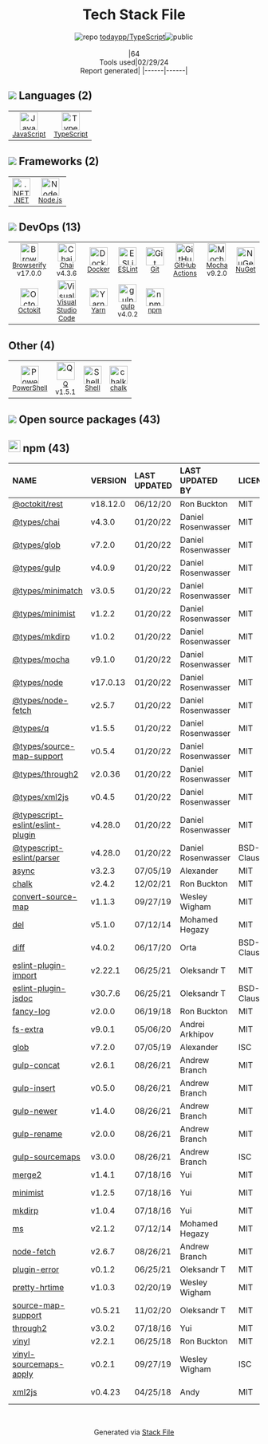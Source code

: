<!--
&lt;--- Readme.md Snippet without images Start ---&gt;
## Tech Stack
todaypp/TypeScript is built on the following main stack:

- [JavaScript](https://developer.mozilla.org/en-US/docs/Web/JavaScript) – Languages
- [TypeScript](http://www.typescriptlang.org) – Languages
- [.NET](http://www.microsoft.com/net/) – Frameworks (Full Stack)
- [Node.js](http://nodejs.org/) – Frameworks (Full Stack)
- [Browserify](http://browserify.org/) – Front End Package Manager
- [Chai](http://chaijs.com/) – Javascript Testing Framework
- [Docker](https://www.docker.com/) – Virtual Machine Platforms & Containers
- [ESLint](http://eslint.org/) – Code Review
- [GitHub Actions](https://github.com/features/actions) – Continuous Integration
- [Mocha](http://mochajs.org/) – Javascript Testing Framework
- [Octokit](https://github.com/octokit/octokit.net) – Tools for GitHub
- [Visual Studio Code](https://code.visualstudio.com/) – Text Editor
- [Yarn](https://yarnpkg.com/) – Front End Package Manager
- [gulp](http://gulpjs.com/) – JS Build Tools / JS Task Runners
- [PowerShell](https://docs.microsoft.com/en-us/powershell/) – Shells
- [Q](https://github.com/kriskowal/q) – Javascript Utilities & Libraries
- [Shell](https://en.wikipedia.org/wiki/Shell_script) – Shells

Full tech stack [here](/techstack.md)

&lt;--- Readme.md Snippet without images End ---&gt;

&lt;--- Readme.md Snippet with images Start ---&gt;
## Tech Stack
todaypp/TypeScript is built on the following main stack:

- <img width='25' height='25' src='https://img.stackshare.io/service/1209/javascript.jpeg' alt='JavaScript'/> [JavaScript](https://developer.mozilla.org/en-US/docs/Web/JavaScript) – Languages
- <img width='25' height='25' src='https://img.stackshare.io/service/1612/bynNY5dJ.jpg' alt='TypeScript'/> [TypeScript](http://www.typescriptlang.org) – Languages
- <img width='25' height='25' src='https://img.stackshare.io/service/1014/IoPy1dce_400x400.png' alt='.NET'/> [.NET](http://www.microsoft.com/net/) – Frameworks (Full Stack)
- <img width='25' height='25' src='https://img.stackshare.io/service/1011/n1JRsFeB_400x400.png' alt='Node.js'/> [Node.js](http://nodejs.org/) – Frameworks (Full Stack)
- <img width='25' height='25' src='https://img.stackshare.io/service/849/9esmqty2.png' alt='Browserify'/> [Browserify](http://browserify.org/) – Front End Package Manager
- <img width='25' height='25' src='https://img.stackshare.io/service/1725/chai.png' alt='Chai'/> [Chai](http://chaijs.com/) – Javascript Testing Framework
- <img width='25' height='25' src='https://img.stackshare.io/service/586/n4u37v9t_400x400.png' alt='Docker'/> [Docker](https://www.docker.com/) – Virtual Machine Platforms & Containers
- <img width='25' height='25' src='https://img.stackshare.io/service/3337/Q4L7Jncy.jpg' alt='ESLint'/> [ESLint](http://eslint.org/) – Code Review
- <img width='25' height='25' src='https://img.stackshare.io/service/11563/actions.png' alt='GitHub Actions'/> [GitHub Actions](https://github.com/features/actions) – Continuous Integration
- <img width='25' height='25' src='https://img.stackshare.io/service/832/mocha.png' alt='Mocha'/> [Mocha](http://mochajs.org/) – Javascript Testing Framework
- <img width='25' height='25' src='https://img.stackshare.io/service/9827/octokit-dotnet_2.png' alt='Octokit'/> [Octokit](https://github.com/octokit/octokit.net) – Tools for GitHub
- <img width='25' height='25' src='https://img.stackshare.io/service/4202/Visual_Studio_Code_logo.png' alt='Visual Studio Code'/> [Visual Studio Code](https://code.visualstudio.com/) – Text Editor
- <img width='25' height='25' src='https://img.stackshare.io/service/5848/44mC-kJ3.jpg' alt='Yarn'/> [Yarn](https://yarnpkg.com/) – Front End Package Manager
- <img width='25' height='25' src='https://img.stackshare.io/service/844/iruTC031.png' alt='gulp'/> [gulp](http://gulpjs.com/) – JS Build Tools / JS Task Runners
- <img width='25' height='25' src='https://img.stackshare.io/service/3681/powershell-logo.png' alt='PowerShell'/> [PowerShell](https://docs.microsoft.com/en-us/powershell/) – Shells
- <img width='25' height='25' src='https://img.stackshare.io/service/4697/default_2d5a1d7c5eb520cdeb7db120e767345004a1d0d4.png' alt='Q'/> [Q](https://github.com/kriskowal/q) – Javascript Utilities & Libraries
- <img width='25' height='25' src='https://img.stackshare.io/service/4631/default_c2062d40130562bdc836c13dbca02d318205a962.png' alt='Shell'/> [Shell](https://en.wikipedia.org/wiki/Shell_script) – Shells

Full tech stack [here](/techstack.md)

&lt;--- Readme.md Snippet with images End ---&gt;
-->
<div align="center">

# Tech Stack File
![](https://img.stackshare.io/repo.svg "repo") [todaypp/TypeScript](https://github.com/todaypp/TypeScript)![](https://img.stackshare.io/public_badge.svg "public")
<br/><br/>
|64<br/>Tools used|02/29/24 <br/>Report generated|
|------|------|
</div>

## <img src='https://img.stackshare.io/languages.svg'/> Languages (2)
<table><tr>
  <td align='center'>
  <img width='36' height='36' src='https://img.stackshare.io/service/1209/javascript.jpeg' alt='JavaScript'>
  <br>
  <sub><a href="https://developer.mozilla.org/en-US/docs/Web/JavaScript">JavaScript</a></sub>
  <br>
  <sub></sub>
</td>

<td align='center'>
  <img width='36' height='36' src='https://img.stackshare.io/service/1612/bynNY5dJ.jpg' alt='TypeScript'>
  <br>
  <sub><a href="http://www.typescriptlang.org">TypeScript</a></sub>
  <br>
  <sub></sub>
</td>

</tr>
</table>

## <img src='https://img.stackshare.io/frameworks.svg'/> Frameworks (2)
<table><tr>
  <td align='center'>
  <img width='36' height='36' src='https://img.stackshare.io/service/1014/IoPy1dce_400x400.png' alt='.NET'>
  <br>
  <sub><a href="http://www.microsoft.com/net/">.NET</a></sub>
  <br>
  <sub></sub>
</td>

<td align='center'>
  <img width='36' height='36' src='https://img.stackshare.io/service/1011/n1JRsFeB_400x400.png' alt='Node.js'>
  <br>
  <sub><a href="http://nodejs.org/">Node.js</a></sub>
  <br>
  <sub></sub>
</td>

</tr>
</table>

## <img src='https://img.stackshare.io/devops.svg'/> DevOps (13)
<table><tr>
  <td align='center'>
  <img width='36' height='36' src='https://img.stackshare.io/service/849/9esmqty2.png' alt='Browserify'>
  <br>
  <sub><a href="http://browserify.org/">Browserify</a></sub>
  <br>
  <sub>v17.0.0</sub>
</td>

<td align='center'>
  <img width='36' height='36' src='https://img.stackshare.io/service/1725/chai.png' alt='Chai'>
  <br>
  <sub><a href="http://chaijs.com/">Chai</a></sub>
  <br>
  <sub>v4.3.6</sub>
</td>

<td align='center'>
  <img width='36' height='36' src='https://img.stackshare.io/service/586/n4u37v9t_400x400.png' alt='Docker'>
  <br>
  <sub><a href="https://www.docker.com/">Docker</a></sub>
  <br>
  <sub></sub>
</td>

<td align='center'>
  <img width='36' height='36' src='https://img.stackshare.io/service/3337/Q4L7Jncy.jpg' alt='ESLint'>
  <br>
  <sub><a href="http://eslint.org/">ESLint</a></sub>
  <br>
  <sub></sub>
</td>

<td align='center'>
  <img width='36' height='36' src='https://img.stackshare.io/service/1046/git.png' alt='Git'>
  <br>
  <sub><a href="http://git-scm.com/">Git</a></sub>
  <br>
  <sub></sub>
</td>

<td align='center'>
  <img width='36' height='36' src='https://img.stackshare.io/service/11563/actions.png' alt='GitHub Actions'>
  <br>
  <sub><a href="https://github.com/features/actions">GitHub Actions</a></sub>
  <br>
  <sub></sub>
</td>

<td align='center'>
  <img width='36' height='36' src='https://img.stackshare.io/service/832/mocha.png' alt='Mocha'>
  <br>
  <sub><a href="http://mochajs.org/">Mocha</a></sub>
  <br>
  <sub>v9.2.0</sub>
</td>

<td align='center'>
  <img width='36' height='36' src='https://img.stackshare.io/service/2637/6I3oEOP4_400x400.jpg' alt='NuGet'>
  <br>
  <sub><a href="https://www.nuget.org/">NuGet</a></sub>
  <br>
  <sub></sub>
</td>

</tr>
<tr>
  <td align='center'>
  <img width='36' height='36' src='https://img.stackshare.io/service/9827/octokit-dotnet_2.png' alt='Octokit'>
  <br>
  <sub><a href="https://github.com/octokit/octokit.net">Octokit</a></sub>
  <br>
  <sub></sub>
</td>

<td align='center'>
  <img width='36' height='36' src='https://img.stackshare.io/service/4202/Visual_Studio_Code_logo.png' alt='Visual Studio Code'>
  <br>
  <sub><a href="https://code.visualstudio.com/">Visual Studio Code</a></sub>
  <br>
  <sub></sub>
</td>

<td align='center'>
  <img width='36' height='36' src='https://img.stackshare.io/service/5848/44mC-kJ3.jpg' alt='Yarn'>
  <br>
  <sub><a href="https://yarnpkg.com/">Yarn</a></sub>
  <br>
  <sub></sub>
</td>

<td align='center'>
  <img width='36' height='36' src='https://img.stackshare.io/service/844/iruTC031.png' alt='gulp'>
  <br>
  <sub><a href="http://gulpjs.com/">gulp</a></sub>
  <br>
  <sub>v4.0.2</sub>
</td>

<td align='center'>
  <img width='36' height='36' src='https://img.stackshare.io/service/1120/lejvzrnlpb308aftn31u.png' alt='npm'>
  <br>
  <sub><a href="https://www.npmjs.com/">npm</a></sub>
  <br>
  <sub></sub>
</td>

</tr>
</table>

## Other (4)
<table><tr>
  <td align='center'>
  <img width='36' height='36' src='https://img.stackshare.io/service/3681/powershell-logo.png' alt='PowerShell'>
  <br>
  <sub><a href="https://docs.microsoft.com/en-us/powershell/">PowerShell</a></sub>
  <br>
  <sub></sub>
</td>

<td align='center'>
  <img width='36' height='36' src='https://img.stackshare.io/service/4697/default_2d5a1d7c5eb520cdeb7db120e767345004a1d0d4.png' alt='Q'>
  <br>
  <sub><a href="https://github.com/kriskowal/q">Q</a></sub>
  <br>
  <sub>v1.5.1</sub>
</td>

<td align='center'>
  <img width='36' height='36' src='https://img.stackshare.io/service/4631/default_c2062d40130562bdc836c13dbca02d318205a962.png' alt='Shell'>
  <br>
  <sub><a href="https://en.wikipedia.org/wiki/Shell_script">Shell</a></sub>
  <br>
  <sub></sub>
</td>

<td align='center'>
  <img width='36' height='36' src='https://img.stackshare.io/service/8072/13122722.png' alt='chalk'>
  <br>
  <sub><a href="https://github.com/chalk/chalk">chalk</a></sub>
  <br>
  <sub></sub>
</td>

</tr>
</table>


## <img src='https://img.stackshare.io/group.svg' /> Open source packages (43)</h2>

## <img width='24' height='24' src='https://img.stackshare.io/service/1120/lejvzrnlpb308aftn31u.png'/> npm (43)

|NAME|VERSION|LAST UPDATED|LAST UPDATED BY|LICENSE|VULNERABILITIES|
|:------|:------|:------|:------|:------|:------|
|[@octokit/rest](https://www.npmjs.com/@octokit/rest)|v18.12.0|06/12/20|Ron Buckton |MIT|N/A|
|[@types/chai](https://www.npmjs.com/@types/chai)|v4.3.0|01/20/22|Daniel Rosenwasser |MIT|N/A|
|[@types/glob](https://www.npmjs.com/@types/glob)|v7.2.0|01/20/22|Daniel Rosenwasser |MIT|N/A|
|[@types/gulp](https://www.npmjs.com/@types/gulp)|v4.0.9|01/20/22|Daniel Rosenwasser |MIT|N/A|
|[@types/minimatch](https://www.npmjs.com/@types/minimatch)|v3.0.5|01/20/22|Daniel Rosenwasser |MIT|N/A|
|[@types/minimist](https://www.npmjs.com/@types/minimist)|v1.2.2|01/20/22|Daniel Rosenwasser |MIT|N/A|
|[@types/mkdirp](https://www.npmjs.com/@types/mkdirp)|v1.0.2|01/20/22|Daniel Rosenwasser |MIT|N/A|
|[@types/mocha](https://www.npmjs.com/@types/mocha)|v9.1.0|01/20/22|Daniel Rosenwasser |MIT|N/A|
|[@types/node](https://www.npmjs.com/@types/node)|v17.0.13|01/20/22|Daniel Rosenwasser |MIT|N/A|
|[@types/node-fetch](https://www.npmjs.com/@types/node-fetch)|v2.5.7|01/20/22|Daniel Rosenwasser |MIT|N/A|
|[@types/q](https://www.npmjs.com/@types/q)|v1.5.5|01/20/22|Daniel Rosenwasser |MIT|N/A|
|[@types/source-map-support](https://www.npmjs.com/@types/source-map-support)|v0.5.4|01/20/22|Daniel Rosenwasser |MIT|N/A|
|[@types/through2](https://www.npmjs.com/@types/through2)|v2.0.36|01/20/22|Daniel Rosenwasser |MIT|N/A|
|[@types/xml2js](https://www.npmjs.com/@types/xml2js)|v0.4.5|01/20/22|Daniel Rosenwasser |MIT|N/A|
|[@typescript-eslint/eslint-plugin](https://www.npmjs.com/@typescript-eslint/eslint-plugin)|v4.28.0|01/20/22|Daniel Rosenwasser |MIT|N/A|
|[@typescript-eslint/parser](https://www.npmjs.com/@typescript-eslint/parser)|v4.28.0|01/20/22|Daniel Rosenwasser |BSD-2-Clause|N/A|
|[async](https://www.npmjs.com/async)|v3.2.3|07/05/19|Alexander |MIT|N/A|
|[chalk](https://www.npmjs.com/chalk)|v2.4.2|12/02/21|Ron Buckton |MIT|N/A|
|[convert-source-map](https://www.npmjs.com/convert-source-map)|v1.1.3|09/27/19|Wesley Wigham |MIT|N/A|
|[del](https://www.npmjs.com/del)|v5.1.0|07/12/14|Mohamed Hegazy |MIT|N/A|
|[diff](https://www.npmjs.com/diff)|v4.0.2|06/17/20|Orta |BSD-3-Clause|N/A|
|[eslint-plugin-import](https://www.npmjs.com/eslint-plugin-import)|v2.22.1|06/25/21|Oleksandr T |MIT|N/A|
|[eslint-plugin-jsdoc](https://www.npmjs.com/eslint-plugin-jsdoc)|v30.7.6|06/25/21|Oleksandr T |BSD-3-Clause|N/A|
|[fancy-log](https://www.npmjs.com/fancy-log)|v2.0.0|06/19/18|Ron Buckton |MIT|N/A|
|[fs-extra](https://www.npmjs.com/fs-extra)|v9.0.1|05/06/20|Andrei Arkhipov |MIT|N/A|
|[glob](https://www.npmjs.com/glob)|v7.2.0|07/05/19|Alexander |ISC|N/A|
|[gulp-concat](https://www.npmjs.com/gulp-concat)|v2.6.1|08/26/21|Andrew Branch |MIT|N/A|
|[gulp-insert](https://www.npmjs.com/gulp-insert)|v0.5.0|08/26/21|Andrew Branch |MIT|N/A|
|[gulp-newer](https://www.npmjs.com/gulp-newer)|v1.4.0|08/26/21|Andrew Branch |MIT|N/A|
|[gulp-rename](https://www.npmjs.com/gulp-rename)|v2.0.0|08/26/21|Andrew Branch |MIT|N/A|
|[gulp-sourcemaps](https://www.npmjs.com/gulp-sourcemaps)|v3.0.0|08/26/21|Andrew Branch |ISC|N/A|
|[merge2](https://www.npmjs.com/merge2)|v1.4.1|07/18/16|Yui |MIT|N/A|
|[minimist](https://www.npmjs.com/minimist)|v1.2.5|07/18/16|Yui |MIT|[CVE-2021-44906](https://github.com/advisories/GHSA-xvch-5gv4-984h) (Critical)|
|[mkdirp](https://www.npmjs.com/mkdirp)|v1.0.4|07/18/16|Yui |MIT|N/A|
|[ms](https://www.npmjs.com/ms)|v2.1.2|07/12/14|Mohamed Hegazy |MIT|N/A|
|[node-fetch](https://www.npmjs.com/node-fetch)|v2.6.7|08/26/21|Andrew Branch |MIT|N/A|
|[plugin-error](https://www.npmjs.com/plugin-error)|v0.1.2|06/25/21|Oleksandr T |MIT|N/A|
|[pretty-hrtime](https://www.npmjs.com/pretty-hrtime)|v1.0.3|02/20/19|Wesley Wigham |MIT|N/A|
|[source-map-support](https://www.npmjs.com/source-map-support)|v0.5.21|11/02/20|Oleksandr T |MIT|N/A|
|[through2](https://www.npmjs.com/through2)|v3.0.2|07/18/16|Yui |MIT|N/A|
|[vinyl](https://www.npmjs.com/vinyl)|v2.2.1|06/25/18|Ron Buckton |MIT|N/A|
|[vinyl-sourcemaps-apply](https://www.npmjs.com/vinyl-sourcemaps-apply)|v0.2.1|09/27/19|Wesley Wigham |ISC|N/A|
|[xml2js](https://www.npmjs.com/xml2js)|v0.4.23|04/25/18|Andy |MIT|[CVE-2023-0842](https://github.com/advisories/GHSA-776f-qx25-q3cc) (Moderate)|

<br/>
<div align='center'>

Generated via [Stack File](https://github.com/marketplace/stack-file)
